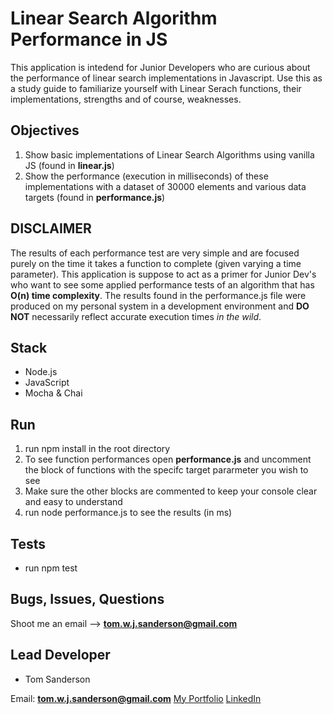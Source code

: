 # Linear Search Algorithm Performance in JS

This application is intedend for Junior Developers who are curious about the performance of linear search implementations in Javascript. Use this as a study guide to familiarize yourself with Linear Serach functions, their implementations, strengths and of course, weaknesses.

## Objectives

1. Show basic implementations of Linear Search Algorithms using vanilla JS (found in **linear.js**)
2. Show the performance (execution in milliseconds) of these implementations with a dataset of 30000 elements and various data targets (found in **performance.js**)

## DISCLAIMER

The results of each performance test are very simple and are focused purely on the time it takes a function to complete (given varying a time parameter). This application is suppose to act as a primer for Junior Dev's who want to see some applied performance tests of an algorithm that has **O(n) time complexity**. The results found in the performance.js file were produced on my personal system in a development environment and **DO NOT** necessarily reflect accurate execution times *in the wild*.

## Stack

- Node.js
- JavaScript
- Mocha & Chai

## Run 

1. run npm install in the root directory
2. To see function performances open **performance.js** and uncomment the block of functions with the specifc target pararmeter you wish to see
3. Make sure the other blocks are commented to keep your console clear and easy to understand
4. run node performance.js to see the results (in ms)

## Tests

- run npm test

## Bugs, Issues, Questions

Shoot me an email --> **tom.w.j.sanderson@gmail.com**

## Lead Developer

- Tom Sanderson 

Email: **tom.w.j.sanderson@gmail.com**
[My Portfolio](https://portfolio-8af66.firebaseapp.com/)
[LinkedIn](https://www.linkedin.com/in/tom-sanderson-b6bb5084/)
